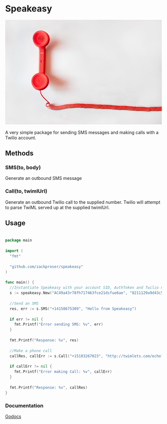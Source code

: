 # Speakeasy

![Speakeasy](img/speakeasy.png)

A very simple package for sending SMS messages and making calls with a Twilio account.

## Methods

### SMS(to, body)
Generate an outbound SMS message

### Call(to, twimlUrl)
Generate an outbound Twilio call to the supplied number. Twilio will attempt to parse TwiML served up at the supplied twimlUrl.

## Usage

```go

package main

import (
  "fmt"

  "github.com/zackproser/speakeasy"
)

func main() {
  //Instantiate Speakeasy with your account SID, AuthToken and Twilio number
  s := speakeasy.New("AC49a43r78fh717463fce21dsfue6ae", "8211129a9d43c587eftxbdh39c859666", "+555-555-5555")

  //Send an SMS
  res, err := s.SMS("+14158675309", "Hello from Speakeasy")

  if err != nil {
    fmt.Printf("Error sending SMS: %v", err)
  }

  fmt.Printf("Response: %v", res)

  //Make a phone call
  callRes, callErr := s.Call("+15103267023", "http://twimlets.com/echo?Twiml=%3CResponse%3E%3CSay%3EWelcome+to+speak+easy.%3C%2FSay%3E%3C%2FResponse%3E")

  if callErr != nil {
    fmt.Printf("Error making Call: %v", callErr)
  }

  fmt.Printf("Response: %v", callRes)
}

```

### Documentation

[Godocs](https://godoc.org/github.com/zackproser/speakeasy)
